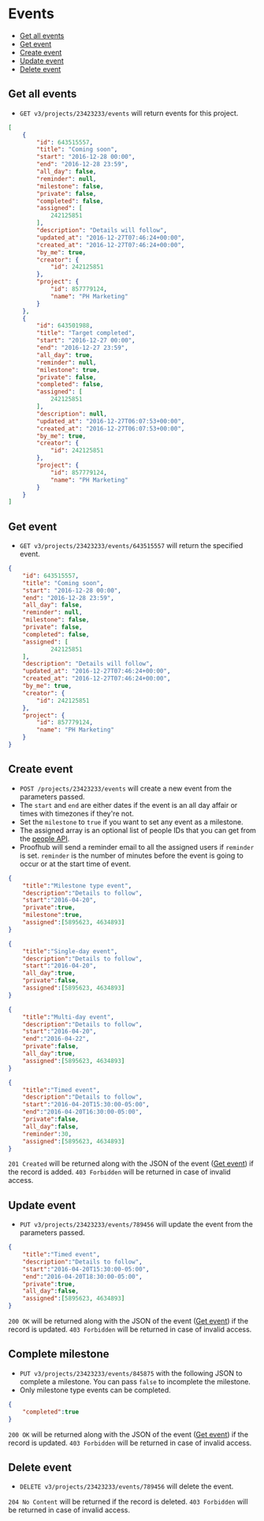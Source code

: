 Events
====================

* [Get all events](#get-all-events)
* [Get event](#get-event)
* [Create event](#create-event)
* [Update event](#update-event)
* [Delete event](#delete-event)

Get all events
----------------

* `GET v3/projects/23423233/events` will return events for this project.


```json
[
	{
		"id": 643515557,
		"title": "Coming soon",
		"start": "2016-12-28 00:00",
		"end": "2016-12-28 23:59",
		"all_day": false,
		"reminder": null,
		"milestone": false,
		"private": false,
		"completed": false,
		"assigned": [
			242125851
		],
		"description": "Details will follow",
		"updated_at": "2016-12-27T07:46:24+00:00",
		"created_at": "2016-12-27T07:46:24+00:00",
		"by_me": true,
		"creator": {
			"id": 242125851
		},
		"project": {
			"id": 857779124,
			"name": "PH Marketing"
		}
	},
	{
		"id": 643501988,
		"title": "Target completed",
		"start": "2016-12-27 00:00",
		"end": "2016-12-27 23:59",
		"all_day": true,
		"reminder": null,
		"milestone": true,
		"private": false,
		"completed": false,
		"assigned": [
			242125851
		],
		"description": null,
		"updated_at": "2016-12-27T06:07:53+00:00",
		"created_at": "2016-12-27T06:07:53+00:00",
		"by_me": true,
		"creator": {
			"id": 242125851
		},
		"project": {
			"id": 857779124,
			"name": "PH Marketing"
		}
	}
]
```

Get event
----------------

* `GET v3/projects/23423233/events/643515557` will return the specified event.

```json
{
	"id": 643515557,
	"title": "Coming soon",
	"start": "2016-12-28 00:00",
	"end": "2016-12-28 23:59",
	"all_day": false,
	"reminder": null,
	"milestone": false,
	"private": false,
	"completed": false,
	"assigned": [
      		242125851
	],
	"description": "Details will follow",
	"updated_at": "2016-12-27T07:46:24+00:00",
	"created_at": "2016-12-27T07:46:24+00:00",
	"by_me": true,
	"creator": {
		"id": 242125851
	},
	"project": {
		"id": 857779124,
		"name": "PH Marketing"
	}
}
```

Create event
----------------

* `POST /projects/23423233/events` will create a new event from the parameters passed. 
* The `start` and `end` are either dates if the event is an all day affair or times with timezones if they're not.
* Set the `milestone` to `true` if you want to set any event as a milestone.
* The assigned array is an optional list of people IDs that you can get from the [people API](https://github.com/sdplabs/proofhub-api/blob/master/sections/people.md). 
* Proofhub will send a reminder email to all the assigned users if `reminder` is set. `reminder` is the number of minutes before the event is going to occur or at the start time of event.

```json
{
	"title":"Milestone type event",
	"description":"Details to follow",
	"start":"2016-04-20",
	"private":true,
	"milestone":true,
	"assigned":[5895623, 4634893]
}
```

```json
{
	"title":"Single-day event",
	"description":"Details to follow",
	"start":"2016-04-20",
	"all_day":true,
	"private":false,	
	"assigned":[5895623, 4634893]
}
```

```json
{
	"title":"Multi-day event",
	"description":"Details to follow",
	"start":"2016-04-20",
	"end":"2016-04-22",
	"private":false,
	"all_day":true,
	"assigned":[5895623, 4634893]
}
```

```json
{
	"title":"Timed event",
	"description":"Details to follow",
	"start":"2016-04-20T15:30:00-05:00",
	"end":"2016-04-20T16:30:00-05:00",
	"private":false,
	"all_day":false,
	"reminder":30,
	"assigned":[5895623, 4634893]
}
```

`201 Created` will be returned along with the JSON of the event ([Get event](#get-event)) if the record is added. `403 Forbidden` will be returned in case of invalid access.

Update event
----------------

* `PUT v3/projects/23423233/events/789456` will update the event from the parameters passed.

```json
{
	"title":"Timed event",
	"description":"Details to follow",
	"start":"2016-04-20T15:30:00-05:00",
	"end":"2016-04-20T18:30:00-05:00",
	"private":true,
	"all_day":false,
	"assigned":[5895623, 4634893]
}
```

`200 OK` will be returned along with the JSON of the event ([Get event](#get-event)) if the record is updated. `403 Forbidden` will be returned in case of invalid access.

Complete milestone
----------------

* `PUT v3/projects/23423233/events/845875` with the following JSON to complete a milestone. You can pass `false` to incomplete the milestone.
* Only milestone type events can be completed.

```json
{
	"completed":true
}
```

`200 OK` will be returned along with the JSON of the event ([Get event](#get-event)) if the record is updated. `403 Forbidden` will be returned in case of invalid access.

Delete event
----------------

* `DELETE v3/projects/23423233/events/789456` will delete the event.

`204 No Content` will be returned if the record is deleted. `403 Forbidden` will be returned in case of invalid access.
